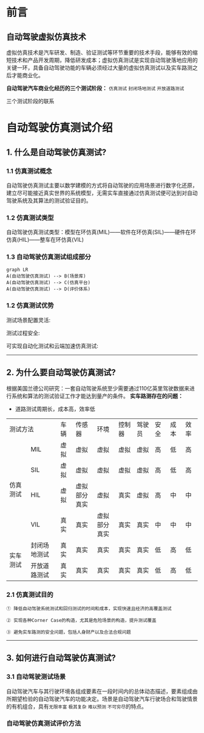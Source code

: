 # 前言

## 自动驾驶虚拟仿真技术

虚拟仿真技术是汽车研发、制造、验证测试等环节重要的技术手段，能够有效的缩短技术和产品开发周期，降低研发成本；虚拟仿真测试是实现自动驾驶落地应用的关键一环，具备自动驾驶功能的车辆必须经过大量的虚拟仿真测试以及实车路测之后才能商业化。

**自动驾驶汽车商业化经历的三个测试阶段：** `仿真测试` `封闭场地测试` `开放道路测试`

三个测试阶段的联系



# 自动驾驶仿真测试介绍

## 1. 什么是自动驾驶仿真测试?

### 1.1 仿真测试概念

自动驾驶仿真测试主要以数学建模的方式将自动驾驶的应用场景进行数字化还原，建立尽可能接近真实世界的系统模型，无需实车直接通过仿真测试便可达到对自动驾驶系统及其算法的测试验证目的。

### 1.2 仿真测试类型

自动驾驶仿真测试类型：模型在环仿真(MIL)——软件在环仿真(SIL)——硬件在环仿真(HIL)——整车在环仿真(VIL)

### 1.3 自动驾驶仿真测试组成部分

```mermaid
graph LR
A(自动驾驶仿真测试) --> B(场景库)
A(自动驾驶仿真测试) --> C(仿真平台)
A(自动驾驶仿真测试) --> D(评价体系)
```

### 1.2 仿真测试优势

测试场景配置灵活:

测试过程安全:

可实现自动化测试和云端加速仿真测试:

****

## 2. 为什么要自动驾驶仿真测试?

根据美国兰德公司研究：一套自动驾驶系统至少需要通过110亿英里驾驶数据来进行系统和算法的测试验证工作才能达到量产的条件。
**实车路测存在的问题：**
  
- 道路测试周期长，成本高，效率低


<table>
  <tr>
    <td colspan="2">测试方法</td>
    <td>车辆</td>
    <td>传感器</td>
    <td>环境</td>
    <td>控制器</td>
    <td>驾驶员</td>
    <td>安全</td>
    <td>成本</td>
    <td>效率</td>
  </tr>
  <tr>
    <td rowspan="4">仿真测试</td>
    <td>MIL</td>
    <td>虚拟</td>
    <td>虚拟</td>
    <td>虚拟</td>
    <td>虚拟</td>
    <td>虚拟</td>
    <td>高</td>
    <td>低</td>
    <td>高</td>
  </tr>
  <tr>
    <td>SIL</td>
    <td>虚拟</td>
    <td>虚拟</td>
    <td>虚拟</td>
    <td>虚拟</td>
    <td>虚拟</td>
    <td>高</td>
    <td>低</td>
    <td>高</td>
  </tr>
  <tr>
    <td>HIL</td>
    <td>虚拟</td>
    <td>虚拟<br>部分真实</td>
    <td>虚拟</td>
    <td>真实</td>
    <td>虚拟</td>
    <td>高</td>
    <td>中</td>
    <td>中</td>
  </tr>
  <tr>
    <td>VIL</td>
    <td>真实</td>
    <td>真实</td>
    <td>虚拟<br>部分真实</td>
    <td>真实</td>
    <td>真实</td>
    <td>中</td>
    <td>中</td>
    <td>中</td>
  </tr>
  <tr>
    <td rowspan="2">实车测试</td>
    <td>封闭场地测试</td>
    <td>真实</td>
    <td>真实</td>
    <td>真实</td>
    <td>真实</td>
    <td>真实</td>
    <td>低</td>
    <td>高</td>
    <td>低</td>
  </tr>  
  <tr>
    <td>开放道路测试</td>
    <td>真实</td>
    <td>真实</td>
    <td>真实</td>
    <td>真实</td>
    <td>真实</td>
    <td>低</td>
    <td>高</td>
    <td>低</td>
  </tr>   
</table>


### 2.1 仿真测试目的

```
① 降低自动驾驶系统测试和回归测试的时间和成本，实现快速且经济的高覆盖测试
```
```
② 实现各种Corner Case的构造，尤其是危险场景的构造，提升测试覆盖
```
```
③ 避免实车路测的安全问题，包括人身财产以及合法合规问题
```

****

## 3. 如何进行自动驾驶仿真测试?

### 3.1 自动驾驶测试场景

自动驾驶汽车与其行驶环境各组成要素在一段时间内的总体动态描述，要素组成由所期望检验的自动驾驶汽车的功能决定。场景是自动驾驶汽车行驶场合和驾驶情景的有机组合，具有`无限丰富` `极其复杂` `难以预测` `不可穷尽`的特点。

### 自动驾驶仿真测试评价方法
